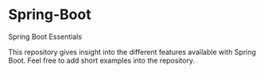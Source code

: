 # Spring-Boot
Spring Boot Essentials

This repository gives insight into the different features available with Spring Boot.
Feel free to add short examples into the repository.

